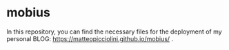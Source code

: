 # mobius

In this repository, you can find the necessary files for the deployment of my personal BLOG: https://matteopicciolini.github.io/mobius/ .